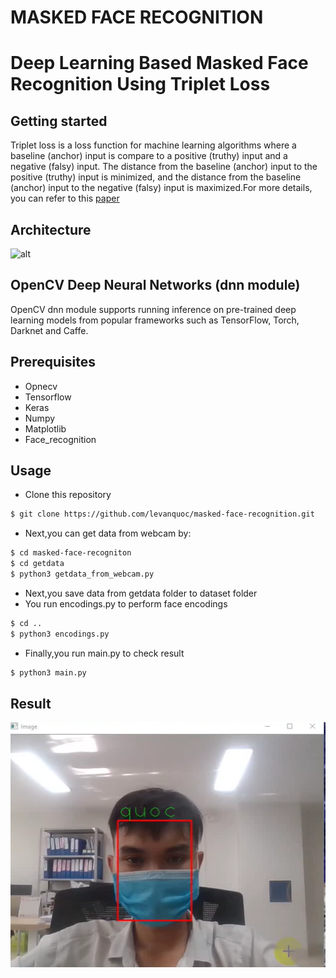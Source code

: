 #  MASKED FACE RECOGNITION
# Deep Learning Based Masked Face Recognition Using Triplet Loss 
## Getting started

Triplet loss is a loss function for machine learning algorithms where a baseline (anchor) input is compare 
to a positive (truthy) input and a negative (falsy) input. The distance from the baseline (anchor) input to 
the positive (truthy) input is minimized, and the distance from the baseline (anchor) input to 
the negative (falsy) input is maximized.For more details, you can refer to this [paper](https://arxiv.org/pdf/1503.03832.pdf)

## Architecture
![alt](https://i.imgur.com/RaMpNCm.png)
## OpenCV Deep Neural Networks (dnn module)
OpenCV dnn module supports running inference on pre-trained deep learning models from popular frameworks such as TensorFlow, Torch, Darknet and Caffe.
## Prerequisites
* Opnecv
* Tensorflow
* Keras
* Numpy
* Matplotlib
* Face_recognition
## Usage
* Clone this repository
```bash
$ git clone https://github.com/levanquoc/masked-face-recognition.git
```
* Next,you can get data from webcam by:
```bash
$ cd masked-face-recogniton
$ cd getdata
$ python3 getdata_from_webcam.py
```

* Next,you save data from getdata folder to dataset folder 
* You run encodings.py to perform face encodings
```bash
$ cd ..
$ python3 encodings.py
```
* Finally,you run main.py to check result
``` bash
$ python3 main.py
```
## Result

<img src="images/Capture.PNG">
